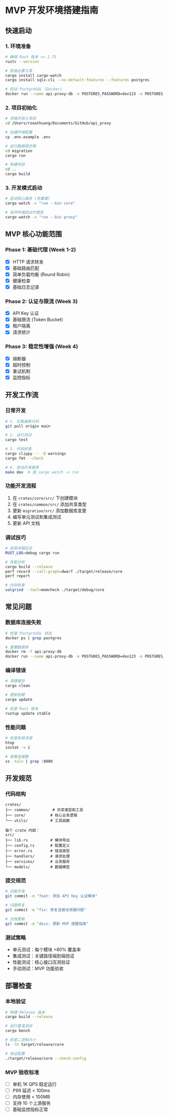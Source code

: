 # MVP 开发环境搭建指南

## 快速启动

### 1. 环境准备
```bash
# 确保 Rust 版本 >= 1.75
rustc --version

# 安装必要工具
cargo install cargo-watch
cargo install sqlx-cli --no-default-features --features postgres

# 启动 PostgreSQL (Docker)
docker run --name api-proxy-db -e POSTGRES_PASSWORD=dev123 -e POSTGRES_DB=api_proxy -p 5432:5432 -d postgres:15
```

### 2. 项目初始化
```bash
# 克隆并进入项目
cd /Users/rooathuang/Documents/GitHub/api_proxy

# 创建环境配置
cp .env.example .env

# 运行数据库迁移
cd migration
cargo run

# 构建项目
cd ..
cargo build
```

### 3. 开发模式启动
```bash
# 启动核心服务 (热重载)
cargo watch -x "run --bin core"

# 另开终端启动代理层
cargo watch -x "run --bin proxy"
```

## MVP 核心功能范围

### Phase 1: 基础代理 (Week 1-2)
- [x] HTTP 请求转发
- [x] 基础路由匹配
- [x] 简单负载均衡 (Round Robin)
- [x] 健康检查
- [x] 基础日志记录

### Phase 2: 认证与限流 (Week 3)
- [x] API Key 认证
- [x] 基础限流 (Token Bucket)
- [x] 租户隔离
- [x] 请求统计

### Phase 3: 稳定性增强 (Week 4)
- [x] 熔断器
- [x] 超时控制
- [x] 重试机制
- [x] 监控指标

## 开发工作流

### 日常开发
```bash
# 1. 拉取最新代码
git pull origin main

# 2. 运行测试
cargo test

# 3. 代码检查
cargo clippy -- -D warnings
cargo fmt --check

# 4. 启动开发服务
make dev  # 或 cargo watch -x run
```

### 功能开发流程
1. 在 `crates/core/src/` 下创建模块
2. 在 `crates/common/src/` 添加共享类型
3. 更新 `migration/src/` 添加数据库变更
4. 编写单元测试和集成测试
5. 更新 API 文档

### 调试技巧
```bash
# 启用详细日志
RUST_LOG=debug cargo run

# 性能分析
cargo build --release
perf record --call-graph=dwarf ./target/release/core
perf report

# 内存检查
valgrind --tool=memcheck ./target/debug/core
```

## 常见问题

### 数据库连接失败
```bash
# 检查 PostgreSQL 状态
docker ps | grep postgres

# 重置数据库
docker rm -f api-proxy-db
docker run --name api-proxy-db -e POSTGRES_PASSWORD=dev123 -e POSTGRES_DB=api_proxy -p 5432:5432 -d postgres:15
```

### 编译错误
```bash
# 清理缓存
cargo clean

# 更新依赖
cargo update

# 检查 Rust 版本
rustup update stable
```

### 性能问题
```bash
# 检查系统资源
htop
iostat -x 1

# 查看连接数
ss -tuln | grep :8080
```

## 开发规范

### 代码结构
```
crates/
├── common/          # 共享类型和工具
├── core/           # 核心业务逻辑
└── utils/          # 工具函数

每个 crate 内部：
src/
├── lib.rs          # 模块导出
├── config.rs       # 配置定义
├── error.rs        # 错误类型
├── handlers/       # 请求处理
├── services/       # 业务服务
└── models/         # 数据模型
```

### 提交规范
```bash
# 功能开发
git commit -m "feat: 添加 API Key 认证模块"

# 问题修复
git commit -m "fix: 修复连接池泄漏问题"

# 文档更新
git commit -m "docs: 更新 MVP 搭建指南"
```

### 测试策略
- 单元测试：每个模块 >80% 覆盖率
- 集成测试：关键路径端到端验证
- 性能测试：核心接口压测验证
- 手动测试：MVP 功能验收

## 部署检查

### 本地验证
```bash
# 构建 Release 版本
cargo build --release

# 运行基准测试
cargo bench

# 检查二进制大小
ls -lh target/release/core

# 验证配置
./target/release/core --check-config
```

### MVP 验收标准
- [ ] 单机 1K QPS 稳定运行
- [ ] P99 延迟 < 100ms
- [ ] 内存使用 < 100MB
- [ ] 支持 10 个上游服务
- [ ] 基础监控指标正常